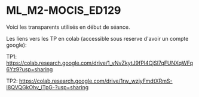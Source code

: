 # ML_M2-MOCIS_ED129
Voici les transparents utilisés en début de séance.

Les liens vers les TP en colab (accessible sous reserve d'avoir un compte google):

TP1:
https://colab.research.google.com/drive/1_vNvZkytJ9fPl4CjSl7qFUNXqWFq6Yz9?usp=sharing

TP2:
https://colab.research.google.com/drive/1rw_wziyFmdtXRmS-I8QVQGkOhv_iTpG-?usp=sharing
